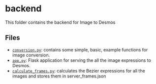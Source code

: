 # backend

This folder contains the backend for Image to Desmos

## Files

- [`conversion.py`](./conversion.py): contains some simple, basic, example functions for image conversion.
- [`app.py`](./app.py): Flask application for serving the all the image expressions to Desmos.
- [`calculate_frames.py`](./calculate_frames.py): calculates the Bezier expressions for all the images and stores them in server_frames.json
